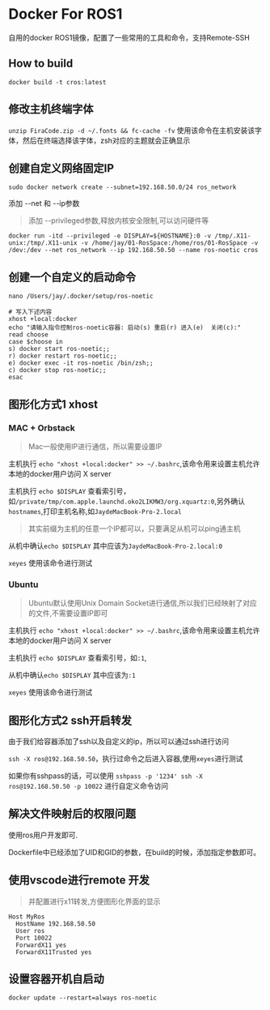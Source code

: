 

# Docker For ROS1

自用的docker ROS1镜像，配置了一些常用的工具和命令，支持Remote-SSH

## How to build

```
docker build -t cros:latest
```

## 修改主机终端字体

`unzip FiraCode.zip -d ~/.fonts && fc-cache -fv`
使用该命令在主机安装该字体，然后在终端选择该字体，zsh对应的主题就会正确显示


## 创建自定义网络固定IP
`sudo docker network create --subnet=192.168.50.0/24 ros_network`

添加 --net 和 --ip参数

> 添加 --privileged参数,释放内核安全限制,可以访问硬件等

`docker run -itd --privileged -e DISPLAY=${HOSTNAME}:0 -v /tmp/.X11-unix:/tmp/.X11-unix -v /home/jay/01-RosSpace:/home/ros/01-RosSpace -v /dev:/dev --net ros_network --ip 192.168.50.50 --name ros-noetic cros`

## 创建一个自定义的启动命令

```
nano /Users/jay/.docker/setup/ros-noetic

# 写入下述内容
xhost +local:docker
echo "请输入指令控制ros-noetic容器: 启动(s) 重启(r) 进入(e)  关闭(c):"
read choose
case $choose in
s) docker start ros-noetic;;
r) docker restart ros-noetic;;
e) docker exec -it ros-noetic /bin/zsh;;
c) docker stop ros-noetic;;
esac
```


## 图形化方式1 xhost

### MAC + Orbstack

> Mac一般使用IP进行通信，所以需要设置IP

主机执行 `echo "xhost +local:docker" >> ~/.bashrc`,该命令用来设置主机允许本地的docker用户访问 X server

主机执行 `echo $DISPLAY` 查看索引号，如`/private/tmp/com.apple.launchd.oko2LIKMW3/org.xquartz:0`,另外确认 `hostnames`,打印主机名称,如`JaydeMacBook-Pro-2.local`

> 其实前缀为主机的任意一个IP都可以，只要满足从机可以ping通主机

从机中确认`echo $DISPLAY` 其中应该为`JaydeMacBook-Pro-2.local:0`

`xeyes` 使用该命令进行测试

### Ubuntu

> Ubuntu默认使用Unix Domain Socket进行通信,所以我们已经映射了对应的文件,不需要设置IP即可

主机执行 `echo "xhost +local:docker" >> ~/.bashrc`,该命令用来设置主机允许本地的docker用户访问 X server

主机执行 `echo $DISPLAY` 查看索引号，如`:1`,

从机中确认`echo $DISPLAY` 其中应该为`:1`

`xeyes` 使用该命令进行测试


## 图形化方式2 ssh开启转发

由于我们给容器添加了ssh以及自定义的ip，所以可以通过ssh进行访问

`ssh -X ros@192.168.50.50`，执行过命令之后进入容器,使用`xeyes`进行测试

如果你有sshpass的话，可以使用 `sshpass -p '1234' ssh -X ros@192.168.50.50 -p 10022` 进行自定义命令访问


## 解决文件映射后的权限问题
使用ros用户开发即可.

Dockerfile中已经添加了UID和GID的参数，在build的时候，添加指定参数即可。

## 使用vscode进行remote 开发

> 并配置进行x11转发,方便图形化界面的显示

```
Host MyRos
  HostName 192.168.50.50
  User ros
  Port 10022
  ForwardX11 yes
  ForwardX11Trusted yes
```

## 设置容器开机自启动

`docker update --restart=always ros-noetic`
